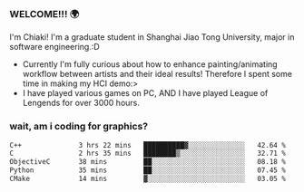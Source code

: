 ### WELCOME!!! 🌍

I'm Chiaki! I'm a graduate student in Shanghai Jiao Tong University, major in software engineering.:D

-  Currently I'm fully curious about how to enhance painting/animating workflow between artists and their ideal results! Therefore I spent some time in making my HCI demo:>
-  I have played various games on PC, AND I have played League of Lengends for over 3000 hours.


### wait, am i coding for graphics?
<!--START_SECTION:waka-->

```txt
C++              3 hrs 22 mins   ██████████▓░░░░░░░░░░░░░░   42.64 %
C                2 hrs 35 mins   ████████▒░░░░░░░░░░░░░░░░   32.71 %
ObjectiveC       38 mins         ██░░░░░░░░░░░░░░░░░░░░░░░   08.18 %
Python           35 mins         ██░░░░░░░░░░░░░░░░░░░░░░░   07.45 %
CMake            14 mins         ▓░░░░░░░░░░░░░░░░░░░░░░░░   03.05 %
```

<!--END_SECTION:waka-->

<!--
**Chiaki-meow/Chiaki-meow** is a ✨ _special_ ✨ repository because its `README.md` (this file) appears on your GitHub profile.

Here are some ideas to get you started:

- 🔭 I’m currently working on ...
- 🌱 I’m currently learning ...
- 👯 I’m looking to collaborate on ...
- 🤔 I’m looking for help with ...
- 💬 Ask me about ...
- 📫 How to reach me: ...
- 😄 Pronouns: ...
- ⚡ Fun fact: ...
-->
